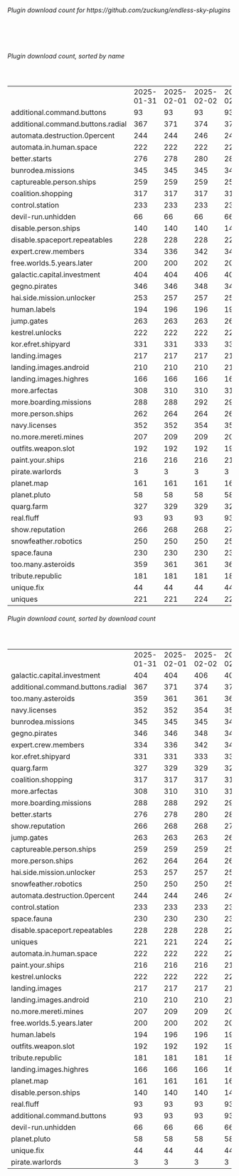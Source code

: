 <h6>Plugin download count for https://github.com/zuckung/endless-sky-plugins</h6><br>
<br>
<h6>Plugin download count, sorted by name</h6><sub><sup><br>
<table>
	<tr>
		<td></td>
		<td>2025-01-31</td>
		<td>2025-02-01</td>
		<td>2025-02-02</td>
		<td>2025-02-03</td>
		<td>2025-02-04</td>
		<td>2025-02-05</td>
		<td>2025-02-06</td>
		<td>today +</td>
	</tr>
	<tr>
		<td>additional.command.buttons</td>
		<td>93</td>
		<td>93</td>
		<td>93</td>
		<td>93</td>
		<td>93</td>
		<td>93</td>
		<td>93</td>
		<td></td>
	</tr>
	<tr>
		<td>additional.command.buttons.radial</td>
		<td>367</td>
		<td>371</td>
		<td>374</td>
		<td>378</td>
		<td>389</td>
		<td>395</td>
		<td>395</td>
		<td></td>
	</tr>
	<tr>
		<td>automata.destruction.0percent</td>
		<td>244</td>
		<td>244</td>
		<td>246</td>
		<td>246</td>
		<td>247</td>
		<td>249</td>
		<td>249</td>
		<td></td>
	</tr>
	<tr>
		<td>automata.in.human.space</td>
		<td>222</td>
		<td>222</td>
		<td>222</td>
		<td>224</td>
		<td>225</td>
		<td>225</td>
		<td>225</td>
		<td></td>
	</tr>
	<tr>
		<td>better.starts</td>
		<td>276</td>
		<td>278</td>
		<td>280</td>
		<td>282</td>
		<td>285</td>
		<td>289</td>
		<td>289</td>
		<td></td>
	</tr>
	<tr>
		<td>bunrodea.missions</td>
		<td>345</td>
		<td>345</td>
		<td>345</td>
		<td>347</td>
		<td>348</td>
		<td>355</td>
		<td>355</td>
		<td></td>
	</tr>
	<tr>
		<td>captureable.person.ships</td>
		<td>259</td>
		<td>259</td>
		<td>259</td>
		<td>259</td>
		<td>262</td>
		<td>266</td>
		<td>266</td>
		<td></td>
	</tr>
	<tr>
		<td>coalition.shopping</td>
		<td>317</td>
		<td>317</td>
		<td>317</td>
		<td>319</td>
		<td>320</td>
		<td>324</td>
		<td>324</td>
		<td></td>
	</tr>
	<tr>
		<td>control.station</td>
		<td>233</td>
		<td>233</td>
		<td>233</td>
		<td>233</td>
		<td>234</td>
		<td>234</td>
		<td>234</td>
		<td></td>
	</tr>
	<tr>
		<td>devil-run.unhidden</td>
		<td>66</td>
		<td>66</td>
		<td>66</td>
		<td>66</td>
		<td>66</td>
		<td>66</td>
		<td>66</td>
		<td></td>
	</tr>
	<tr>
		<td>disable.person.ships</td>
		<td>140</td>
		<td>140</td>
		<td>140</td>
		<td>140</td>
		<td>141</td>
		<td>141</td>
		<td>141</td>
		<td></td>
	</tr>
	<tr>
		<td>disable.spaceport.repeatables</td>
		<td>228</td>
		<td>228</td>
		<td>228</td>
		<td>228</td>
		<td>229</td>
		<td>229</td>
		<td>229</td>
		<td></td>
	</tr>
	<tr>
		<td>expert.crew.members</td>
		<td>334</td>
		<td>336</td>
		<td>342</td>
		<td>348</td>
		<td>351</td>
		<td>351</td>
		<td>351</td>
		<td></td>
	</tr>
	<tr>
		<td>free.worlds.5.years.later</td>
		<td>200</td>
		<td>200</td>
		<td>202</td>
		<td>202</td>
		<td>203</td>
		<td>203</td>
		<td>203</td>
		<td></td>
	</tr>
	<tr>
		<td>galactic.capital.investment</td>
		<td>404</td>
		<td>404</td>
		<td>406</td>
		<td>408</td>
		<td>409</td>
		<td>413</td>
		<td>413</td>
		<td></td>
	</tr>
	<tr>
		<td>gegno.pirates</td>
		<td>346</td>
		<td>346</td>
		<td>348</td>
		<td>349</td>
		<td>352</td>
		<td>352</td>
		<td>352</td>
		<td></td>
	</tr>
	<tr>
		<td>hai.side.mission.unlocker</td>
		<td>253</td>
		<td>257</td>
		<td>257</td>
		<td>257</td>
		<td>260</td>
		<td>260</td>
		<td>260</td>
		<td></td>
	</tr>
	<tr>
		<td>human.labels</td>
		<td>194</td>
		<td>196</td>
		<td>196</td>
		<td>196</td>
		<td>199</td>
		<td>201</td>
		<td>201</td>
		<td></td>
	</tr>
	<tr>
		<td>jump.gates</td>
		<td>263</td>
		<td>263</td>
		<td>263</td>
		<td>265</td>
		<td>266</td>
		<td>266</td>
		<td>266</td>
		<td></td>
	</tr>
	<tr>
		<td>kestrel.unlocks</td>
		<td>222</td>
		<td>222</td>
		<td>222</td>
		<td>222</td>
		<td>223</td>
		<td>223</td>
		<td>223</td>
		<td></td>
	</tr>
	<tr>
		<td>kor.efret.shipyard</td>
		<td>331</td>
		<td>331</td>
		<td>333</td>
		<td>335</td>
		<td>336</td>
		<td>336</td>
		<td>336</td>
		<td></td>
	</tr>
	<tr>
		<td>landing.images</td>
		<td>217</td>
		<td>217</td>
		<td>217</td>
		<td>217</td>
		<td>220</td>
		<td>222</td>
		<td>222</td>
		<td></td>
	</tr>
	<tr>
		<td>landing.images.android</td>
		<td>210</td>
		<td>210</td>
		<td>210</td>
		<td>210</td>
		<td>213</td>
		<td>213</td>
		<td>213</td>
		<td></td>
	</tr>
	<tr>
		<td>landing.images.highres</td>
		<td>166</td>
		<td>166</td>
		<td>166</td>
		<td>166</td>
		<td>167</td>
		<td>169</td>
		<td>169</td>
		<td></td>
	</tr>
	<tr>
		<td>more.arfectas</td>
		<td>308</td>
		<td>310</td>
		<td>310</td>
		<td>310</td>
		<td>311</td>
		<td>311</td>
		<td>313</td>
		<td>+ 2</td>
	</tr>
	<tr>
		<td>more.boarding.missions</td>
		<td>288</td>
		<td>288</td>
		<td>292</td>
		<td>294</td>
		<td>299</td>
		<td>303</td>
		<td>303</td>
		<td></td>
	</tr>
	<tr>
		<td>more.person.ships</td>
		<td>262</td>
		<td>264</td>
		<td>264</td>
		<td>264</td>
		<td>265</td>
		<td>265</td>
		<td>265</td>
		<td></td>
	</tr>
	<tr>
		<td>navy.licenses</td>
		<td>352</td>
		<td>352</td>
		<td>354</td>
		<td>358</td>
		<td>361</td>
		<td>369</td>
		<td>369</td>
		<td></td>
	</tr>
	<tr>
		<td>no.more.mereti.mines</td>
		<td>207</td>
		<td>209</td>
		<td>209</td>
		<td>209</td>
		<td>210</td>
		<td>210</td>
		<td>212</td>
		<td>+ 2</td>
	</tr>
	<tr>
		<td>outfits.weapon.slot</td>
		<td>192</td>
		<td>192</td>
		<td>192</td>
		<td>196</td>
		<td>197</td>
		<td>197</td>
		<td>197</td>
		<td></td>
	</tr>
	<tr>
		<td>paint.your.ships</td>
		<td>216</td>
		<td>216</td>
		<td>216</td>
		<td>218</td>
		<td>221</td>
		<td>223</td>
		<td>223</td>
		<td></td>
	</tr>
	<tr>
		<td>pirate.warlords</td>
		<td>3</td>
		<td>3</td>
		<td>3</td>
		<td>3</td>
		<td>3</td>
		<td>3</td>
		<td>3</td>
		<td></td>
	</tr>
	<tr>
		<td>planet.map</td>
		<td>161</td>
		<td>161</td>
		<td>161</td>
		<td>161</td>
		<td>162</td>
		<td>162</td>
		<td>162</td>
		<td></td>
	</tr>
	<tr>
		<td>planet.pluto</td>
		<td>58</td>
		<td>58</td>
		<td>58</td>
		<td>58</td>
		<td>59</td>
		<td>61</td>
		<td>61</td>
		<td></td>
	</tr>
	<tr>
		<td>quarg.farm</td>
		<td>327</td>
		<td>329</td>
		<td>329</td>
		<td>329</td>
		<td>330</td>
		<td>330</td>
		<td>332</td>
		<td>+ 2</td>
	</tr>
	<tr>
		<td>real.fluff</td>
		<td>93</td>
		<td>93</td>
		<td>93</td>
		<td>93</td>
		<td>93</td>
		<td>93</td>
		<td>93</td>
		<td></td>
	</tr>
	<tr>
		<td>show.reputation</td>
		<td>266</td>
		<td>268</td>
		<td>268</td>
		<td>270</td>
		<td>271</td>
		<td>271</td>
		<td>271</td>
		<td></td>
	</tr>
	<tr>
		<td>snowfeather.robotics</td>
		<td>250</td>
		<td>250</td>
		<td>250</td>
		<td>252</td>
		<td>253</td>
		<td>253</td>
		<td>253</td>
		<td></td>
	</tr>
	<tr>
		<td>space.fauna</td>
		<td>230</td>
		<td>230</td>
		<td>230</td>
		<td>230</td>
		<td>231</td>
		<td>231</td>
		<td>231</td>
		<td></td>
	</tr>
	<tr>
		<td>too.many.asteroids</td>
		<td>359</td>
		<td>361</td>
		<td>361</td>
		<td>363</td>
		<td>370</td>
		<td>373</td>
		<td>375</td>
		<td>+ 2</td>
	</tr>
	<tr>
		<td>tribute.republic</td>
		<td>181</td>
		<td>181</td>
		<td>181</td>
		<td>181</td>
		<td>182</td>
		<td>183</td>
		<td>183</td>
		<td></td>
	</tr>
	<tr>
		<td>unique.fix</td>
		<td>44</td>
		<td>44</td>
		<td>44</td>
		<td>44</td>
		<td>44</td>
		<td>44</td>
		<td>44</td>
		<td></td>
	</tr>
	<tr>
		<td>uniques</td>
		<td>221</td>
		<td>221</td>
		<td>224</td>
		<td>224</td>
		<td>225</td>
		<td>226</td>
		<td>226</td>
		<td></td>
	</tr>
</table>
</sub></sup>
<h6>Plugin download count, sorted by download count</h6><sub><sup><br>
<table>
	<tr>
		<td></td>
		<td>2025-01-31</td>
		<td>2025-02-01</td>
		<td>2025-02-02</td>
		<td>2025-02-03</td>
		<td>2025-02-04</td>
		<td>2025-02-05</td>
		<td>2025-02-06</td>
		<td>today +</td>
	</tr>
	<tr>
		<td>galactic.capital.investment</td>
		<td>404</td>
		<td>404</td>
		<td>406</td>
		<td>408</td>
		<td>409</td>
		<td>413</td>
		<td>413</td>
		<td></td>
	</tr>
	<tr>
		<td>additional.command.buttons.radial</td>
		<td>367</td>
		<td>371</td>
		<td>374</td>
		<td>378</td>
		<td>389</td>
		<td>395</td>
		<td>395</td>
		<td></td>
	</tr>
	<tr>
		<td>too.many.asteroids</td>
		<td>359</td>
		<td>361</td>
		<td>361</td>
		<td>363</td>
		<td>370</td>
		<td>373</td>
		<td>375</td>
		<td>+ 2</td>
	</tr>
	<tr>
		<td>navy.licenses</td>
		<td>352</td>
		<td>352</td>
		<td>354</td>
		<td>358</td>
		<td>361</td>
		<td>369</td>
		<td>369</td>
		<td></td>
	</tr>
	<tr>
		<td>bunrodea.missions</td>
		<td>345</td>
		<td>345</td>
		<td>345</td>
		<td>347</td>
		<td>348</td>
		<td>355</td>
		<td>355</td>
		<td></td>
	</tr>
	<tr>
		<td>gegno.pirates</td>
		<td>346</td>
		<td>346</td>
		<td>348</td>
		<td>349</td>
		<td>352</td>
		<td>352</td>
		<td>352</td>
		<td></td>
	</tr>
	<tr>
		<td>expert.crew.members</td>
		<td>334</td>
		<td>336</td>
		<td>342</td>
		<td>348</td>
		<td>351</td>
		<td>351</td>
		<td>351</td>
		<td></td>
	</tr>
	<tr>
		<td>kor.efret.shipyard</td>
		<td>331</td>
		<td>331</td>
		<td>333</td>
		<td>335</td>
		<td>336</td>
		<td>336</td>
		<td>336</td>
		<td></td>
	</tr>
	<tr>
		<td>quarg.farm</td>
		<td>327</td>
		<td>329</td>
		<td>329</td>
		<td>329</td>
		<td>330</td>
		<td>330</td>
		<td>332</td>
		<td>+ 2</td>
	</tr>
	<tr>
		<td>coalition.shopping</td>
		<td>317</td>
		<td>317</td>
		<td>317</td>
		<td>319</td>
		<td>320</td>
		<td>324</td>
		<td>324</td>
		<td></td>
	</tr>
	<tr>
		<td>more.arfectas</td>
		<td>308</td>
		<td>310</td>
		<td>310</td>
		<td>310</td>
		<td>311</td>
		<td>311</td>
		<td>313</td>
		<td>+ 2</td>
	</tr>
	<tr>
		<td>more.boarding.missions</td>
		<td>288</td>
		<td>288</td>
		<td>292</td>
		<td>294</td>
		<td>299</td>
		<td>303</td>
		<td>303</td>
		<td></td>
	</tr>
	<tr>
		<td>better.starts</td>
		<td>276</td>
		<td>278</td>
		<td>280</td>
		<td>282</td>
		<td>285</td>
		<td>289</td>
		<td>289</td>
		<td></td>
	</tr>
	<tr>
		<td>show.reputation</td>
		<td>266</td>
		<td>268</td>
		<td>268</td>
		<td>270</td>
		<td>271</td>
		<td>271</td>
		<td>271</td>
		<td></td>
	</tr>
	<tr>
		<td>jump.gates</td>
		<td>263</td>
		<td>263</td>
		<td>263</td>
		<td>265</td>
		<td>266</td>
		<td>266</td>
		<td>266</td>
		<td></td>
	</tr>
	<tr>
		<td>captureable.person.ships</td>
		<td>259</td>
		<td>259</td>
		<td>259</td>
		<td>259</td>
		<td>262</td>
		<td>266</td>
		<td>266</td>
		<td></td>
	</tr>
	<tr>
		<td>more.person.ships</td>
		<td>262</td>
		<td>264</td>
		<td>264</td>
		<td>264</td>
		<td>265</td>
		<td>265</td>
		<td>265</td>
		<td></td>
	</tr>
	<tr>
		<td>hai.side.mission.unlocker</td>
		<td>253</td>
		<td>257</td>
		<td>257</td>
		<td>257</td>
		<td>260</td>
		<td>260</td>
		<td>260</td>
		<td></td>
	</tr>
	<tr>
		<td>snowfeather.robotics</td>
		<td>250</td>
		<td>250</td>
		<td>250</td>
		<td>252</td>
		<td>253</td>
		<td>253</td>
		<td>253</td>
		<td></td>
	</tr>
	<tr>
		<td>automata.destruction.0percent</td>
		<td>244</td>
		<td>244</td>
		<td>246</td>
		<td>246</td>
		<td>247</td>
		<td>249</td>
		<td>249</td>
		<td></td>
	</tr>
	<tr>
		<td>control.station</td>
		<td>233</td>
		<td>233</td>
		<td>233</td>
		<td>233</td>
		<td>234</td>
		<td>234</td>
		<td>234</td>
		<td></td>
	</tr>
	<tr>
		<td>space.fauna</td>
		<td>230</td>
		<td>230</td>
		<td>230</td>
		<td>230</td>
		<td>231</td>
		<td>231</td>
		<td>231</td>
		<td></td>
	</tr>
	<tr>
		<td>disable.spaceport.repeatables</td>
		<td>228</td>
		<td>228</td>
		<td>228</td>
		<td>228</td>
		<td>229</td>
		<td>229</td>
		<td>229</td>
		<td></td>
	</tr>
	<tr>
		<td>uniques</td>
		<td>221</td>
		<td>221</td>
		<td>224</td>
		<td>224</td>
		<td>225</td>
		<td>226</td>
		<td>226</td>
		<td></td>
	</tr>
	<tr>
		<td>automata.in.human.space</td>
		<td>222</td>
		<td>222</td>
		<td>222</td>
		<td>224</td>
		<td>225</td>
		<td>225</td>
		<td>225</td>
		<td></td>
	</tr>
	<tr>
		<td>paint.your.ships</td>
		<td>216</td>
		<td>216</td>
		<td>216</td>
		<td>218</td>
		<td>221</td>
		<td>223</td>
		<td>223</td>
		<td></td>
	</tr>
	<tr>
		<td>kestrel.unlocks</td>
		<td>222</td>
		<td>222</td>
		<td>222</td>
		<td>222</td>
		<td>223</td>
		<td>223</td>
		<td>223</td>
		<td></td>
	</tr>
	<tr>
		<td>landing.images</td>
		<td>217</td>
		<td>217</td>
		<td>217</td>
		<td>217</td>
		<td>220</td>
		<td>222</td>
		<td>222</td>
		<td></td>
	</tr>
	<tr>
		<td>landing.images.android</td>
		<td>210</td>
		<td>210</td>
		<td>210</td>
		<td>210</td>
		<td>213</td>
		<td>213</td>
		<td>213</td>
		<td></td>
	</tr>
	<tr>
		<td>no.more.mereti.mines</td>
		<td>207</td>
		<td>209</td>
		<td>209</td>
		<td>209</td>
		<td>210</td>
		<td>210</td>
		<td>212</td>
		<td>+ 2</td>
	</tr>
	<tr>
		<td>free.worlds.5.years.later</td>
		<td>200</td>
		<td>200</td>
		<td>202</td>
		<td>202</td>
		<td>203</td>
		<td>203</td>
		<td>203</td>
		<td></td>
	</tr>
	<tr>
		<td>human.labels</td>
		<td>194</td>
		<td>196</td>
		<td>196</td>
		<td>196</td>
		<td>199</td>
		<td>201</td>
		<td>201</td>
		<td></td>
	</tr>
	<tr>
		<td>outfits.weapon.slot</td>
		<td>192</td>
		<td>192</td>
		<td>192</td>
		<td>196</td>
		<td>197</td>
		<td>197</td>
		<td>197</td>
		<td></td>
	</tr>
	<tr>
		<td>tribute.republic</td>
		<td>181</td>
		<td>181</td>
		<td>181</td>
		<td>181</td>
		<td>182</td>
		<td>183</td>
		<td>183</td>
		<td></td>
	</tr>
	<tr>
		<td>landing.images.highres</td>
		<td>166</td>
		<td>166</td>
		<td>166</td>
		<td>166</td>
		<td>167</td>
		<td>169</td>
		<td>169</td>
		<td></td>
	</tr>
	<tr>
		<td>planet.map</td>
		<td>161</td>
		<td>161</td>
		<td>161</td>
		<td>161</td>
		<td>162</td>
		<td>162</td>
		<td>162</td>
		<td></td>
	</tr>
	<tr>
		<td>disable.person.ships</td>
		<td>140</td>
		<td>140</td>
		<td>140</td>
		<td>140</td>
		<td>141</td>
		<td>141</td>
		<td>141</td>
		<td></td>
	</tr>
	<tr>
		<td>real.fluff</td>
		<td>93</td>
		<td>93</td>
		<td>93</td>
		<td>93</td>
		<td>93</td>
		<td>93</td>
		<td>93</td>
		<td></td>
	</tr>
	<tr>
		<td>additional.command.buttons</td>
		<td>93</td>
		<td>93</td>
		<td>93</td>
		<td>93</td>
		<td>93</td>
		<td>93</td>
		<td>93</td>
		<td></td>
	</tr>
	<tr>
		<td>devil-run.unhidden</td>
		<td>66</td>
		<td>66</td>
		<td>66</td>
		<td>66</td>
		<td>66</td>
		<td>66</td>
		<td>66</td>
		<td></td>
	</tr>
	<tr>
		<td>planet.pluto</td>
		<td>58</td>
		<td>58</td>
		<td>58</td>
		<td>58</td>
		<td>59</td>
		<td>61</td>
		<td>61</td>
		<td></td>
	</tr>
	<tr>
		<td>unique.fix</td>
		<td>44</td>
		<td>44</td>
		<td>44</td>
		<td>44</td>
		<td>44</td>
		<td>44</td>
		<td>44</td>
		<td></td>
	</tr>
	<tr>
		<td>pirate.warlords</td>
		<td>3</td>
		<td>3</td>
		<td>3</td>
		<td>3</td>
		<td>3</td>
		<td>3</td>
		<td>3</td>
		<td></td>
	</tr>
</table>
</sub></sup>
